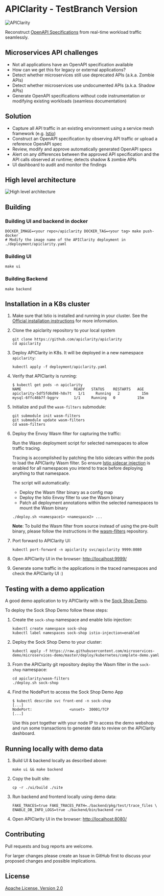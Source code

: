 # APIClarity - TestBranch Version 

![APIClarity](API_clarity.svg "APIClarity")

Reconstruct [OpenAPI Specifications](https://spec.openapis.org/oas/latest.html)
from real-time workload traffic seamlessly.

## Microservices API challenges

- Not all applications have an OpenAPI specification available
- How can we get this for legacy or external applications?
- Detect whether microservices still use deprecated APIs (a.k.a. Zombie APIs)
- Detect whether microservices use undocumented APIs (a.k.a. Shadow APIs)
- Generate OpenAPI specifications without code instrumentation or
  modifying existing workloads (seamless documentation)

## Solution

- Capture all API traffic in an existing environment using a service mesh
  framework (e.g. [Istio](https://istio.io/))
- Construct an OpenAPI specification by observing API traffic or upload a
  reference OpenAPI spec
- Review, modify and approve automatically generated OpenAPI specs
- Alert on any differences between the approved API specification and the API
  calls observed at runtime; detects shadow & zombie APIs
- UI dashboard to audit and monitor the findings

## High level architecture

![High level architecture](diagram.jpg "High level architecture")

## Building

### Building UI and backend in docker

```shell
DOCKER_IMAGE=<your repo>/apiclarity DOCKER_TAG=<your tag> make push-docker
# Modify the image name of the APIClarity deployment in ./deployment/apiclarity.yaml
```

### Building UI

```shell
make ui
```

### Building Backend

```shell
make backend
```

## Installation in a K8s cluster

1. Make sure that Istio is installed and running in your cluster.
   See the [Official installation instructions](https://istio.io/latest/docs/setup/getting-started/#install)
   for more information.

2. Clone the apiclarity repository to your local system

   ```shell
   git clone https://github.com/apiclarity/apiclarity
   cd apiclarity
   ```

3. Deploy APIClarity in K8s. It will be deployed in a new namespace `apiclarity`:

   ```shell
   kubectl apply -f deployment/apiclarity.yaml
   ```

4. Verify that APIClarity is running:

   ```shell
   $ kubectl get pods -n apiclarity
   NAME                        READY   STATUS    RESTARTS   AGE
   apiclarity-5df5fd6d98-h8v7t   1/1     Running   2          15m
   mysql-6ffc46b7f-bggrv       1/1     Running   0          15m
   ```

5. Initialize and pull the `wasm-filters` submodule:

   ```shell
   git submodule init wasm-filters
   git submodule update wasm-filters
   cd wasm-filters
   ```

6. Deploy the Envoy Wasm filter for capturing the traffic:

   Run the Wasm deployment script for selected namespaces to allow traffic
   tracing.

   Tracing is accomplished by patching the Istio sidecars within the pods
   to load the APIClarity Wasm filter. So ensure [Istio sidecar injection](https://istio.io/latest/docs/setup/additional-setup/sidecar-injection/)
   is enabled for all namespaces you intend to trace before deploying anything
   to that namespace.

   The script will automatically:
   - Deploy the Wasm filter binary as a config map
   - Deploy the Istio Envoy filter to use the Wasm binary
   - Patch all deployment annotations within the selected namespaces to mount
     the Wasm binary

   ```shell
   ./deploy.sh <namespace1> <namespace2> ...
   ```

   **Note**:
   To build the Wasm filter from source instead of using the pre-built binary,
   please follow the instructions in the [wasm-filters](https://github.com/apiclarity/wasm-filters)
   repository.
7. Port forward to APIClarity UI:

   ```shell
   kubectl port-forward -n apiclarity svc/apiclarity 9999:8080
   ```

8. Open APIClarity UI in the browser: <http://localhost:9999/>
9. Generate some traffic in the applications in the traced namespaces and check
   the APIClarity UI :)

## Testing with a demo application

A good demo application to try APIClarity with is the [Sock Shop Demo](https://microservices-demo.github.io/).

To deploy the Sock Shop Demo follow these steps:

1. Create the `sock-shop` namespace and enable Istio injection:

   ```shell
   kubectl create namespace sock-shop
   kubectl label namespaces sock-shop istio-injection=enabled
   ```

2. Deploy the Sock Shop Demo to your cluster:

   ```shell
   kubectl apply -f https://raw.githubusercontent.com/microservices-demo/microservices-demo/master/deploy/kubernetes/complete-demo.yaml
   ```

3. From the APIClarity git repository deploy the Wasm filter in the `sock-shop`
   namespace:

   ```shell
   cd apiclarity/wasm-filters
   ./deploy.sh sock-shop
   ```

4. Find the NodePort to access the Sock Shop Demo App

   ```shell
   $ kubectl describe svc front-end -n sock-shop
   [...]
   NodePort:                 <unset>  30001/TCP
   [...]
   ```

   Use this port together with your node IP to access the demo webshop and run
   some transactions to generate data to review on the APIClarity dashboard.

## Running locally with demo data

1. Build UI & backend locally as described above:

   ```shell
   make ui && make backend
   ```

2. Copy the built site:

   ```shell
   cp -r ./ui/build ./site
   ```

3. Run backend and frontend locally using demo data:

   ```shell
   FAKE_TRACES=true FAKE_TRACES_PATH=./backend/pkg/test/trace_files \
   ENABLE_DB_INFO_LOGS=true ./backend/bin/backend run
   ```

4. Open APIClarity UI in the browser: <http://localhost:8080/>

## Contributing

Pull requests and bug reports are welcome.

For larger changes please create an Issue in GitHub first to discuss your
proposed changes and possible implications.

## License

[Apache License, Version 2.0](https://www.apache.org/licenses/LICENSE-2.0)
